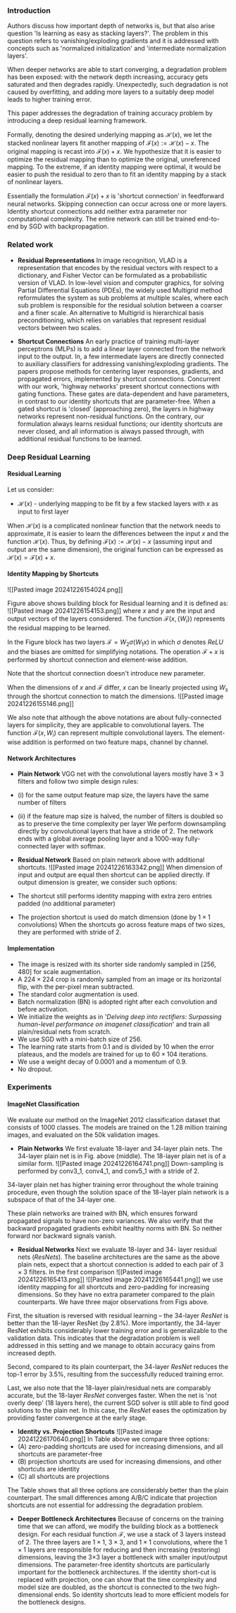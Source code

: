 ### Introduction
Authors discuss how important depth of networks is, but that also arise question 'Is learning as easy as stacking layers?'. 
The problem in this question refers to vanishing/exploding gradients and it is addressed with concepts such as 'normalized initialization' and 'intermediate normalization layers'.

When deeper networks are able to start converging, a degradation problem has been exposed: with the network depth increasing, accuracy gets saturated and then degrades rapidly.
Unexpectedly, such degradation is not caused by overfitting, and adding more layers to a suitably deep model leads to higher training error.

This paper addresses the degradation of training accuracy problem by introducing a deep residual learning framework. 

Formally, denoting the desired underlying mapping as $\mathcal{H}(x)$, we let the stacked nonlinear layers fit another mapping of $\mathcal{F}(x) := \mathcal{H}(x) − x$. The original mapping is recast into $\mathcal{F}(x)+x$.
We hypothesize that it is easier to optimize the residual mapping than to optimize the original, unreferenced mapping. To the extreme, if an identity mapping were optimal, it would be easier to push the residual to zero than to fit an identity mapping by a stack of nonlinear layers.

Essentially the formulation $\mathcal{F}(x)+x$ is 'shortcut connection' in feedforward neural networks.
Skipping connection can occur across one or more layers.
Identity shortcut connections add neither extra parameter nor computational complexity.
The entire network can still be trained end-to-end by SGD with backpropagation.

### Related work
- **Residual Representations** 
In image recognition, VLAD is a representation that encodes by the residual vectors with respect to a dictionary, and Fisher Vector can be formulated as a probabilistic version of VLAD.
In low-level vision and computer graphics, for solving Partial Differential Equations (PDEs), the widely used Multigrid method reformulates the system as sub problems at multiple scales, where each sub problem is responsible for the residual solution between a coarser and a finer scale.
An alternative to Multigrid is hierarchical basis preconditioning, which relies on variables that represent residual vectors between two scales.

- **Shortcut Connections**
An early practice of training multi-layer perceptrons (MLPs) is to add a linear layer connected from the network input to the output.
In, a few intermediate layers are directly connected to auxiliary classifiers for addressing vanishing/exploding gradients.
The papers propose methods for centering layer responses, gradients, and propagated errors, implemented by shortcut connections.
Concurrent with our work, 'highway networks' present shortcut connections with gating functions.
These gates are data-dependent and have parameters, in contrast to our identity shortcuts that are parameter-free.
When a gated shortcut is 'closed' (approaching zero), the layers in highway networks represent non-residual functions.
On the contrary, our formulation always learns residual functions; our identity shortcuts are never closed, and all information is always passed through, with additional residual functions to be learned.

### Deep Residual Learning
#### Residual Learning
Let us consider:
- $\mathcal{H}(x)$ - underlying mapping to be fit by a few stacked layers with $x$ as input to first layer

When $\mathcal{H}(x)$ is a complicated nonlinear function that the network needs to approximate, it is easier to learn the differences between the input $x$ and the function $\mathcal{H}(x)$.
Thus, by defining $\mathcal{F}(x) := \mathcal{H}(x) - x$ (assuming input and output are the same dimension), the original function can be expressed as $\mathcal{H}(x) = \mathcal{F}(x) + x$.

#### Identity Mapping by Shortcuts
![[Pasted image 20241226154024.png]]

Figure above shows building block for Residual learning and it is defined as:
![[Pasted image 20241226154153.png]]
where $x$ and $y$ are the input and output vectors of the layers considered. 
The function $\mathcal{F}(x, \{W_i\})$ represents the residual mapping to be learned. 

In the Figure block has two layers $\mathcal{F} =W_2\sigma (W_1x)$ in which $\sigma$ denotes $ReLU$ and the biases are omitted for simplifying notations.
The operation $\mathcal F + x$ is performed by shortcut connection and element-wise addition.

Note that the shortcut connection doesn't introduce new parameter.

When the dimensions of $x$ and $\mathcal{F}$ differ, $x$ can be linearly projected using $W_s$ through the shortcut connection to match the dimensions.
![[Pasted image 20241226155146.png]]

We also note that although the above notations are about fully-connected layers for simplicity, they are applicable to convolutional layers.
The function $\mathcal F(x, {W_i})$ can represent multiple convolutional layers.
The element-wise addition is performed on two feature maps, channel by channel.

#### Network Architectures
- **Plain Network**
VGG net with the convolutional layers mostly have $3\times 3$ filters and follow two simple design rules:
- (i) for the same output feature map size, the layers have the same number of filters
- (ii) if the feature map size is halved, the number of filters is doubled so as to preserve the time complexity per layer
We perform downsampling directly by convolutional layers that have a stride of 2.
The network ends with a global average pooling layer and a 1000-way fully-connected layer with softmax.

- **Residual Network**
Based on plain network above with additional shortcuts.
![[Pasted image 20241226163342.png]]
When dimension of input and output are equal then shortcut can be applied directly. 
If output dimension is greater, we consider such options:
- The shortcut still performs identity mapping with extra zero entries padded (no additional parameter)
- The projection shortcut is used do match dimension (done by $1\times 1$ convolutions)
When the shortcuts go across feature maps of two sizes, they are performed with stride of $2$.

#### Implementation
- The image is resized with its shorter side randomly sampled in $[256, 480]$ for scale augmentation.
- A $224\times 224$ crop is randomly sampled from an image or its horizontal flip, with the per-pixel mean subtracted.
- The standard color augmentation is used.
- Batch normalization (BN) is adopted right after each convolution and before activation.
- We initialize the weights as in '*Delving deep into rectifiers: Surpassing human-level performance on imagenet classification*' and train all plain/residual nets from scratch.
- We use SGD with a mini-batch size of $256$.
- The learning rate starts from $0.1$ and is divided by $10$ when the error plateaus, and the models are trained for up to $60 \times 104$ iterations.
- We use a weight decay of $0.0001$ and a momentum of $0.9$.
- No dropout.

### Experiments
#### ImageNet Classification
We evaluate our method on the ImageNet 2012 classification dataset that consists of 1000 classes.
The models are trained on the 1.28 million training images, and evaluated on the 50k validation images.

- **Plain Networks**
We first evaluate 18-layer and 34-layer plain nets.
The 34-layer plain net is in Fig. above (middle). The 18-layer plain net is of a similar form.
![[Pasted image 20241226164741.png]]
Down-sampling is performed by conv3_1, conv4_1, and conv5_1 with a stride of $2$.

34-layer plain net has higher training error throughout the whole training procedure, even though the solution space of the 18-layer plain network is a subspace of that of the 34-layer one.

These plain networks are trained with BN, which ensures forward propagated signals to have non-zero variances.
We also verify that the backward propagated gradients exhibit healthy norms with BN. So neither forward nor backward signals vanish.

- **Residual Networks**
Next we evaluate 18-layer and 34- layer residual nets (*ResNets*).
The baseline architectures are the same as the above plain nets, expect that a shortcut connection is added to each pair of $3\times 3$ filters. 
In the first comparison 
![[Pasted image 20241226165413.png]]
![[Pasted image 20241226165441.png]]
we use identity mapping for all shortcuts and zero-padding for increasing dimensions. 
So they have no extra parameter compared to the plain counterparts. 
We have three major observations from Figs above.

First, the situation is reversed with residual learning – the 34-layer *ResNet* is better than the 18-layer ResNet (by 2.8%). 
More importantly, the 34-layer ResNet exhibits considerably lower training error and is generalizable to the validation data.
This indicates that the degradation problem is well addressed in this setting and we manage to obtain accuracy gains from increased depth.

Second, compared to its plain counterpart, the 34-layer *ResNet* reduces the top-1 error by 3.5%, resulting from the successfully reduced training error.

Last, we also note that the 18-layer plain/residual nets are comparably accurate, but the 18-layer *ResNet* converges faster. When the net is 'not overly deep' (18 layers here), the current SGD solver is still able to find good solutions to the plain net.
In this case, the *ResNet* eases the optimization by providing faster convergence at the early stage.

- **Identity vs. Projection Shortcuts**
![[Pasted image 20241226170640.png]]
In Table above we compare three options:
- (A) zero-padding shortcuts are used for increasing dimensions, and all shortcuts are parameter-free 
- (B) projection shortcuts are used for increasing dimensions, and other shortcuts are identity
- (C) all shortcuts are projections

The Table shows that all three options are considerably better than the plain counterpart.
The small differences among A/B/C indicate that projection shortcuts are not essential for addressing the degradation problem.

- **Deeper Bottleneck Architectures**
Because of concerns on the training time that we can afford, we modify the building block as a bottleneck design.
For each residual function $\mathcal F$, we use a stack of $3$ layers instead of 2.
The three layers are $1\times 1$, $3\times 3$, and $1\times 1$ convolutions, where the $1\times 1$ layers are responsible for reducing and then increasing (restoring) dimensions, leaving the 3×3 layer a bottleneck with smaller input/output dimensions.
The parameter-free identity shortcuts are particularly important for the bottleneck architectures.
If the identity short-cut is replaced with projection, one can show that the time complexity and model size are doubled, as the shortcut is connected to the two high-dimensional ends.
So identity shortcuts lead to more efficient models for the bottleneck designs.

